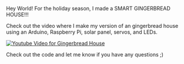 Hey World! For the holiday season, I made a SMART GINGERBREAD HOUSE!!! 

Check out the video where I make my version of an gingerbread house using an Arduino, Raspberry Pi, solar panel, 
servos, and LEDs.

[![Youtube Video for Gingerbread House](https://i.ytimg.com/vi/_h1nNWLlz8w/hqdefault.jpg)](https://www.youtube.com/watch?v=_h1nNWLlz8w)

Check out the code and let me know if you have any questions ;)
